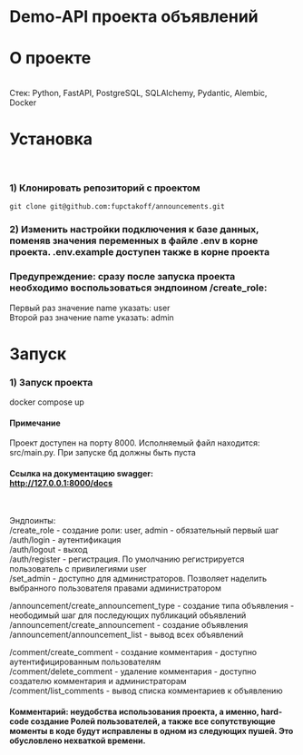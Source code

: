 # Demo-API проекта объявлений
# О проекте
<br>
Стек: Python, FastAPI,  PostgreSQL, SQLAlchemy, Pydantic, Alembic, Docker

# Установка
<br>

### 1) Клонировать репозиторий с проектом

    git clone git@github.com:fupctakoff/announcements.git

### 2) Изменить настройки подключения к базе данных, поменяв значения переменных в файле .env в корне проекта. .env.example доступен также в корне проекта


### Предупреждение: сразу после запуска проекта необходимо воспользоваться эндпоином /create_role:
Первый раз значение name указать: user
<br>
Второй раз значение name указать: admin


# Запуск

### 1) Запуск проекта
  
  docker compose up

#### Примечание

Проект доступен на порту 8000. Исполняемый файл находится: src/main.py. При запуске бд должны быть пуста

#### Ссылка на документацию swagger: <br> http://127.0.0.1:8000/docs 

<br>


Эндпоинты:<br>
/create_role - создание роли: user, admin - обязательный первый шаг<br>
/auth/login - аутентификация<br>
/auth/logout - выход<br>
/auth/register - регистрация. По умолчанию регистрируется пользователь с привилегиями user<br>
/set_admin - доступно для администраторов. Позволяет наделить выбранного пользователя правами администратором<br>

/announcement/create_announcement_type - создание типа объявления - неободимый шаг для последующих публикаций объявлений <br>
/announcement/create_announcement - создание объявления <br>
/announcement/announcement_list - вывод всех объявлений <br>

/comment/create_comment - создание комментария - доступно аутентифицированным пользователям <br>
/comment/delete_comment - удаление комментария - доступно создателю комментария и администраторам<br>
/comment/list_comments - вывод списка комментариев к объявлению<br>

#### Комментарий: неудобства использования проекта, а именно, hard-code создание Ролей пользователей, а также все сопутствующие моменты в коде будут исправлены в одном из следующих пушей. Это обусловлено нехваткой времени.